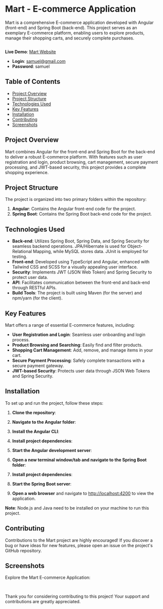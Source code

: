 # Mart - E-commerce Application

Mart is a comprehensive E-commerce application developed with Angular (front-end) and Spring Boot (back-end). This project serves as an exemplary E-commerce platform, enabling users to explore products, manage their shopping carts, and securely complete purchases.

<img src="https://github.com/Samfrosh/portfolio/blob/main/src/assets/images/mart.png" alt="">

**Live Demo**: [Mart Website](https://mart-s.netlify.app/)
- **Login**: samuel@gmail.com
- **Password**: samuel

## Table of Contents

- [Project Overview](#project-overview)
- [Project Structure](#project-structure)
- [Technologies Used](#technologies-used)
- [Key Features](#key-features)
- [Installation](#installation)
- [Contributing](#contributing)
- [Screenshots](#screenshots)

## Project Overview

Mart combines Angular for the front-end and Spring Boot for the back-end to deliver a robust E-commerce platform. With features such as user registration and login, product browsing, cart management, secure payment processing, and JWT-based security, this project provides a complete shopping experience.

## Project Structure

The project is organized into two primary folders within the repository:

1. **Angular**: Contains the Angular front-end code for the project.
2. **Spring Boot**: Contains the Spring Boot back-end code for the project.

## Technologies Used

- **Back-end**: Utilizes Spring Boot, Spring Data, and Spring Security for seamless backend operations. JPA/Hibernate is used for Object-Relational Mapping, while MySQL stores data. JUnit is employed for testing.
- **Front-end**: Developed using TypeScript and Angular, enhanced with Tailwind CSS and SCSS for a visually appealing user interface.
- **Security**: Implements JWT (JSON Web Token) and Spring Security to protect user data.
- **API**: Facilitates communication between the front-end and back-end through RESTful APIs.
- **Build Tools**: The project is built using Maven (for the server) and npm/yarn (for the client).

## Key Features

Mart offers a range of essential E-commerce features, including:

- **User Registration and Login**: Seamless user onboarding and login process.
- **Product Browsing and Searching**: Easily find and filter products.
- **Shopping Cart Management**: Add, remove, and manage items in your cart.
- **Secure Payment Processing**: Safely complete transactions with a secure payment gateway.
- **JWT-based Security**: Protects user data through JSON Web Tokens and Spring Security.

## Installation

To set up and run the project, follow these steps:

1. **Clone the repository**:

2. **Navigate to the Angular folder**:

3. **Install the Angular CLI**:

4. **Install project dependencies**:

5. **Start the Angular development server**:

6. **Open a new terminal window/tab and navigate to the Spring Boot folder**:

7. **Install project dependencies**:

8. **Start the Spring Boot server**:

9. **Open a web browser** and navigate to [http://localhost:4200](http://localhost:4200) to view the application.

**Note**: Node.js and Java need to be installed on your machine to run this project.

## Contributing

Contributions to the Mart project are highly encouraged! If you discover a bug or have ideas for new features, please open an issue on the project's GitHub repository.

## Screenshots

Explore the Mart E-commerce Application:

<img src="https://github.com/Samfrosh/Mart-Ecommerce-Application/blob/main/mart-stores/src/assets/images/register.png" alt="">

<img src="https://github.com/Samfrosh/Mart-Ecommerce-Application/blob/main/mart-stores/src/assets/images/login.png" alt="">

<img src="https://github.com/Samfrosh/Mart-Ecommerce-Application/blob/main/mart-stores/src/assets/images/mart-product.png" alt="">

<img src="https://github.com/Samfrosh/Mart-Ecommerce-Application/blob/main/mart-stores/src/assets/images/search.png" alt="">

<img src="https://github.com/Samfrosh/Mart-Ecommerce-Application/blob/main/mart-stores/src/assets/images/details.png" alt="">

<img src="https://github.com/Samfrosh/Mart-Ecommerce-Application/blob/main/mart-stores/src/assets/images/mart-cart.png" alt="">


Thank you for considering contributing to this project! Your support and contributions are greatly appreciated.
   

